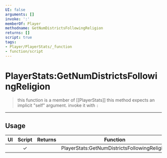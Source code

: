 ```yaml
---
UI: false
arguments: []
invoke: ':'
memberOf: Player
methodname: GetNumDistrictsFollowingReligion
returns: []
script: true
tags:
- Player/PlayerStats/_function
- function/script
---
```

# PlayerStats:GetNumDistrictsFollowingReligion
> this function is a member of [[PlayerStats]]
> this method expects an implicit "self" argument. invoke it with `:`
-----
## Usage
|  UI | Script | Returns | Function | Arguments |
|:---:|:------:|-------:|:--------:|:---------|
| |✓||PlayerStats:GetNumDistrictsFollowingReligion||
